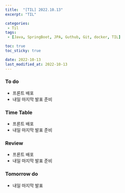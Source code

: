 ```yaml
---
title:  "[TIL] 2022.10.13"
excerpt: "TIL"

categories:
 - Til
tags:
 - [Java, SpringBoot, JPA, Guthub, Git, docker, TIL]

toc: true
toc_sticky: true

date: 2022-10-13
last_modified_at: 2022-10-13
---
```


### To do
- 프론트 배포
- 내일 마지막 발표 준비

### Time Table
- 프론트 배포
- 내일 마지막 발표 준비

### Review
- 프론트 배포
- 내일 마지막 발표 준비

### Tomorrow do
- 내일 마지막 발표